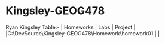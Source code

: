 # Kingsley-GEOG478
Ryan Kingsley
Table:- 
| Homeworks  | Labs        | Project |
|C:\DevSource\Kingsley-GEOG478\Homework\homework01 |
|